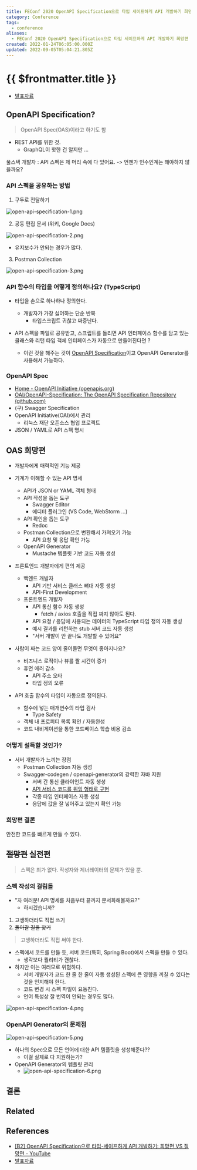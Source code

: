 ```yaml
---
title: FEConf 2020 OpenAPI Specification으로 타입 세이프하게 API 개발하기 희망편 vs 절망편 요약
category: Conference
tags:
  - conference
aliases:
  - FEConf 2020 OpenAPI Specification으로 타입 세이프하게 API 개발하기 희망편 vs 절망편 요약
created: 2022-01-24T06:05:00.000Z
updated: 2022-09-05T05:04:21.805Z
---
```


# {{ $frontmatter.title }}

- [발표자료](https://drive.google.com/file/d/1ZrP6yBdGJTDXZuX67TU0aVaSrF_AgQe6/view)

## OpenAPI Specification?

> OpenAPI Spec(OAS)이라고 하기도 함

- REST API를 위한 것.
  - GraphQL이 핫한 건 알지만 ...

풀스택 개발자 : API 스펙은 제 머리 속에 다 있어요. -> 언젠가 인수인계는 해야하지 않을까요?

### API 스펙을 공유하는 방법

1. 구두로 전달하기

![open-api-specification-1.png](./images/open-api-specification-1.png)

2. 공동 편집 문서 (위키, Google Docs)

![open-api-specification-2.png](./images/open-api-specification-2.png)

- 유지보수가 안되는 경우가 많다.

3. Postman Collection

![open-api-specification-3.png](./images/open-api-specification-3.png)

### API 함수의 타입을 어떻게 정의하나요? (TypeScript)

- 타입을 손으로 하나하나 정의한다.

  - 개발자가 가장 싫어하는 단순 반복
    - 타입스크립트 귀찮고 짜증난다.

- API 스펙을 파일로 공유받고, 스크립트를 돌리면 API 인터페이스 함수를 담고 있는 클래스와 리턴 타입 객체 인터페이스가 자동으로 만들어진다면 ?
  - 이런 것을 해주는 것이 [OpenAPI Specification](https://www.openapis.org/)이고 OpenAPI Generator를 사용해서 가능하다.

### OpenAPI Spec

- [Home - OpenAPI Initiative (openapis.org)](https://www.openapis.org/)
- [OAI/OpenAPI-Specification: The OpenAPI Specification Repository (github.com)](https://github.com/OAI/OpenAPI-Specification)
- (구) Swagger Specification
- OpenAPI Initiative(OAI)에서 관리
  - 리눅스 재단 오픈소스 협업 프로젝트
- JSON / YAML로 API 스펙 명시

## OAS 희망편

- 개발자에게 매력적인 기능 제공
- 기계가 이해할 수 있는 API 명세
  - API가 JSON or YAML 객체 형태
  - API 작성을 돕는 도구
    - Swagger Editor
    - 에디터 플러그인 (VS Code, WebStorm ...)
  - API 확인을 돕는 도구
    - Redoc
  - Postman Collection으로 변환해서 가져오기 가능
    - API 요청 및 응답 확인 가능
  - OpenAPI Generator
    - Mustache 템플릿 기반 코드 자동 생성
- 프론트엔드 개발자에게 편의 제공

  - 백엔드 개발자
    - API 기반 서비스 클래스 뼈대 자동 생성
    - API-First Development
  - 프론트엔드 개발자
    - API 통신 함수 자동 생성
      - fetch / axios 호출을 직접 짜지 않아도 된다.
    - API 요청 / 응답에 사용되는 데이터의 TypeScript 타입 정의 자동 생성
    - 예시 결과를 리턴하는 stub 서버 코드 자동 생성
    - "서버 개발이 안 끝나도 개발할 수 있어요"

- 사람이 짜는 코드 양이 줄어들면 무엇이 좋아지나요?
  - 비즈니스 로직이나 뷰를 짤 시간이 증가
  - 휴먼 에러 감소
    - API 주소 오타
    - 타입 정의 오류
- API 호출 함수의 타입이 자동으로 정의된다.
  - 함수에 넣는 매개변수의 타입 검사
    - Type Safety
  - 객체 내 프로퍼티 목록 확인 / 자동완성
  - 코드 내비게이션을 통한 코드베이스 학습 비용 감소

### 어떻게 설득할 것인가?

- 서버 개발자가 느끼는 장점
  - Postman Collection 자동 생성
  - Swagger-codegen / openapi-generator의 강력한 자바 지원
    - 서버 간 통신 클라이언트 자동 생성
    - [API 서비스 코드를 위임 형태로 구현](https://www.jhipster.tech/doing-api-first-development/)
    - 각종 타입 인터페이스 자동 생성
    - 응답에 값을 잘 넣어주고 있는지 확인 가능

### 희망편 결론

안전한 코드를 빠르게 만들 수 있다.

## ~~절망편~~ 실전편

> 스펙은 죄가 없다. 작성자와 제너레이터의 문제가 있을 뿐.

### 스펙 작성의 걸림돌

- "자 여러분! API 명세를 처음부터 끝까지 문서화해볼까요?"
  - 하시겠습니까?

1. 고생하더라도 직접 쓰기
2. ~~돌아갈 길을 찾기~~

> 고생하더라도 직접 써야 한다.

- 스펙에서 코드를 만들 듯, 서버 코드(특히, Spring Boot)에서 스펙을 만들 수 있다.
  - 생각보다 퀄리티가 괜찮다.
- 하지만 이는 여러모로 위험하다.
  - 서버 개발자가 코드 한 줄 한 줄이 자동 생성된 스펙에 큰 영향을 끼칠 수 있다는 것을 인지해야 한다.
  - 코드 변경 시 스펙 파일이 요동친다.
  - 언어 특성상 잘 번역이 안되는 경우도 많다.

![open-api-specification-4.png](./images/open-api-specification-4.png)

### OpenAPI Generator의 문제점

![open-api-specification-5.png](./images/open-api-specification-5.png)

- 하나의 Spec으로 모든 언어에 대한 API 템플릿을 생성해준다??
  - 이걸 실제로 다 지원하는가?
- OpenAPI Generator의 템플릿 관리
  - ![open-api-specification-6.png](./images/open-api-specification-6.png)

## 결론

## Related

## References

- [[B2] OpenAPI Specification으로 타입-세이프하게 API 개발하기: 희망편 VS 절망편 - YouTube](https://www.youtube.com/watch?v=J4JHLESAiFk)
- [발표자료](https://drive.google.com/file/d/1ZrP6yBdGJTDXZuX67TU0aVaSrF_AgQe6/view)
